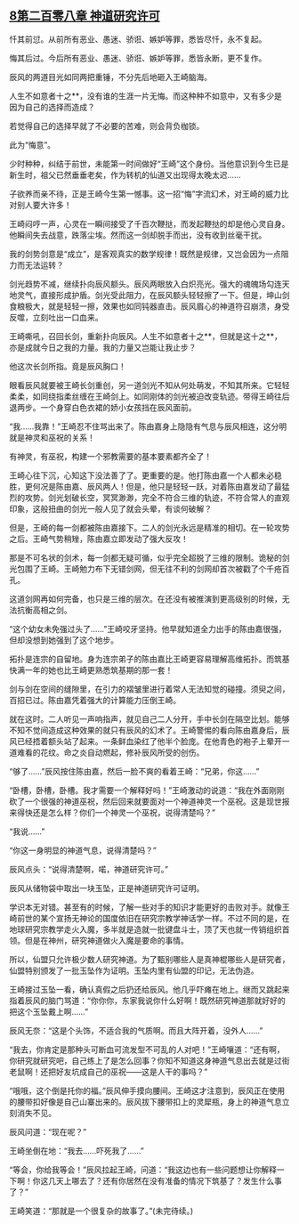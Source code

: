 ## [8第二百零八章 神道研究许可](https://www.xxbiquge.com/11_11207/8937052.html)


  忏其前愆。从前所有恶业、愚迷、骄诳、嫉妒等罪，悉皆尽忏，永不复起。

  悔其后过。今后所有恶业、愚迷、骄诳、嫉妒等罪，悉皆永断，更不复作。

  辰风的两道目光如同两把重锤，不分先后地砸入王崎脑海。

  人生不如意者十之**，没有谁的生涯一片无悔。而这种种不如意中，又有多少是因为自己的选择而造成？

  若觉得自己的选择早就了不必要的苦难，则会背负枷锁。

  此为“悔意”。

  少时种种，纠结于前世，未能第一时间做好“王崎”这个身份。当他意识到今生已是新生时，祖父已然垂垂老矣，作为转机的仙道又出现得太晚太迟……

  子欲养而亲不待，正是王崎今生第一憾事。这一招“悔”字流幻术，对王崎的威力比对别人要大许多！

  王崎闷哼一声，心灵在一瞬间接受了千百次鞭挞，而发起鞭挞的却是他心灵自身。他瞬间失去战意，跌落尘埃。然而这一剑却脱手而出，没有收到丝毫干扰。

  我的剑势剑意是“成立”，是客观真实的数学规律！既然是规律，又岂会因为一点阻力而无法运转？

  剑光趋势不减，继续扑向辰风额头。辰风两眼放入白炽亮光。强大的魂魄场勾连天地灵气，直接形成护盾。剑光受此阻力，在辰风额头轻轻擦了一下。但是，坤山剑食粮极大，就是轻轻一擦，效果也如同钝器直击。辰风眉心的神道符召崩溃，身受反噬，立刻吐出一口血来。

  王崎嘶吼，召回长剑，重新扑向辰风。人生不如意者十之**，但就是这十之**，亦是成就今日之我的力量。我的力量又岂能让我止步？

  他这次长剑所指。竟是辰风胸口！

  眼看辰风就要被王崎长剑重创，另一道剑光不知从何处萌发，不知其所来。它轻轻柔柔，如同绕指柔丝缠在王崎剑上。如同刚体的剑光被迫改变轨迹。带得王崎往后退两步。一个身穿白色衣裙的娇小女孩挡在辰风面前。

  “我……我靠！”王崎忍不住骂出来了。陈由嘉身上隐隐有气息与辰风相连，这分明就是神灵和巫祝的关系！

  有神灵，有巫祝，构建一个邪教需要的基本要素都齐全了！

  王崎心往下沉，心知这下没法善了了。更重要的是。他打陈由嘉一个人都未必稳胜，更何况是陈由嘉、辰风两人！但是，他只是轻轻一跃，对着陈由嘉发动了最猛烈的攻势。剑光划破长空，冥冥渺渺，完全不符合三维的轨迹，不符合常人的直观印象，这般扭曲的剑光一般人见了就会头晕，有谈何破解？

  但是，王崎的每一剑都被陈由嘉接下。二人的剑光永远是精准的相切。在一轮攻势之后。王崎气势稍矬，陈由嘉立即发动了强大反攻！

  那是不可名状的剑术，每一剑都无疑可循，似乎完全超脱了三维的限制。诡秘的剑光包围了王崎。王崎勉力布下无错剑网，但无往不利的剑网却首次被戳了个千疮百孔。

  这道剑网再如何完备，也只是三维的层次。在还没有被推演到更高级别的时候，无法抗衡高相之剑。

  “这个幼女未免强过头了……”王崎咬牙坚持。他早就知道全力出手的陈由嘉很强，但却没想到她强到了这个地步。

  拓扑是连宗的自留地。身为连宗弟子的陈由嘉比王崎更容易理解高维拓扑。而筑基快满一年的她也比王崎更熟悉筑基期的那一套！

  剑与剑在空间的缝隙里，在引力的褶皱里进行着常人无法知觉的碰撞。须臾之间，百招已过。陈由嘉凭着强大的计算能力压倒王崎。

  就在这时。二人听见一声响指声，就见自己二人分开，手中长剑在隔空比划。能够不知不觉间造成这种效果的就只有辰风的幻术了。王崎警惕的看向陈由嘉身后，辰风已经捂着额头站了起来。一条鲜血染红了他半个脸庞。在他青色的袍子上晕开一道难看的花纹。命之炎自动燃起，修补辰风所受的创伤。

  “够了……”辰风按住陈由嘉，然后一脸不爽的看着王崎：“兄弟，你这……”

  “卧槽，卧槽，卧槽。我才需要一个解释好吗！”王崎激动的说道：“我在外面刚刚砍了一个很强的神道巫祝，然后回来就要面对一个神道神灵一个巫祝。这是现世报来得快还是怎么样？你们一个神灵一个巫祝，说得清楚吗？”

  “我说……”

  “你这一身明显的神道气息，说得清楚吗？”

  辰风点头：“说得清楚啊，喏，神道研究许可。”

  辰风从储物袋中取出一块玉坠，正是神道研究许可证明。

  学识本无对错。甚至有的时候，了解一些对手的知识才能更好的击败对手。就像王崎前世的某个宣扬无神论的国度依旧在研究宗教学神话学一样。不过不同的是，在地球研究宗教学走火入魔，多半就是造就一批键盘斗士，顶了天也就一传销组织首领。但是在神州，研究神道做火入魔是要命的事情。

  所以，仙盟只允许极少数人研究神道。为了甄别哪些人是真神棍哪些人是研究者，仙盟特别颁发了一批玉坠作为证明。玉坠内里有仙盟的印记，无法伪造。

  王崎接过玉坠一看，确认真假之后扔还给辰风。他几乎吓瘫在地上。继而又跳起来指着辰风的脑门骂道：“你你你，东家我说你什么好啊！既然研究神道那就好好的把这个玉坠戴上啊……”

  辰风无奈：“这是个头饰，不适合我的气质啊。而且大阵开着，没外人……”

  “我去，你肯定是那种头可断血可流发型不可乱的人对吧！”王崎嚷道：“还有啊，你研究就研究吧，自己练上了是怎么回事？你知不知道这身神道气息出去就是过街老鼠啊！还把好友坑成自己的巫祝——这是人干的事吗？”

  “哦哦，这个倒是托你的福。”辰风伸手摸向腰间。王崎这才注意到，辰风正在使用的腰带扣好像是自己山寨出来的。辰风拔下腰带扣上的灵犀瓶，身上的神道气息立刻消失不见。

  辰风问道：“现在呢？”

  王崎坐倒在地：“我去……吓死我了……”

  “等会，你给我等会！”辰风拉起王崎，问道：“我这边也有一些问题想让你解释一下啊！你这几天上哪去了？还有你居然在没有准备的情况下筑基了？发生什么事了？”

  王崎笑道：“那就是一个很复杂的故事了。”(未完待续。)
